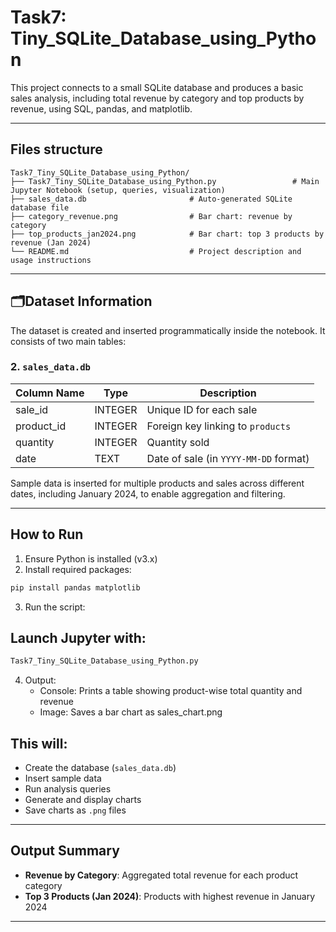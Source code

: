 # Task7: Tiny_SQLite_Database_using_Python

This project connects to a small SQLite database and produces a basic sales analysis, including total revenue by category and top products by revenue, using SQL, pandas, and matplotlib.

---

## Files structure

```
Task7_Tiny_SQLite_Database_using_Python/
├── Task7_Tiny_SQLite_Database_using_Python.py                 # Main Jupyter Notebook (setup, queries, visualization)
├── sales_data.db                       # Auto-generated SQLite database file
├── category_revenue.png                # Bar chart: revenue by category
├── top_products_jan2024.png            # Bar chart: top 3 products by revenue (Jan 2024)
└── README.md                           # Project description and usage instructions
```
---

## 🗂Dataset Information

The dataset is created and inserted programmatically inside the notebook. It consists of two main tables:

### 2. `sales_data.db`

| Column Name | Type    | Description                         |
|-------------|---------|-------------------------------------|
| sale_id     | INTEGER | Unique ID for each sale             |
| product_id  | INTEGER | Foreign key linking to `products`   |
| quantity    | INTEGER | Quantity sold                       |
| date        | TEXT    | Date of sale (in `YYYY-MM-DD` format) |

Sample data is inserted for multiple products and sales across different dates, including January 2024, to enable aggregation and filtering.

---
## How to Run
1. Ensure Python is installed (v3.x)
2. Install required packages:
```bash
pip install pandas matplotlib
```
3. Run the script:
## Launch Jupyter with:
```bash
Task7_Tiny_SQLite_Database_using_Python.py
```
4. Output:
    -  Console: Prints a table showing product-wise total quantity and revenue
    -  Image: Saves a bar chart as sales_chart.png


## This will:

- Create the database (`sales_data.db`)
- Insert sample data
- Run analysis queries
- Generate and display charts
- Save charts as `.png` files

---

## Output Summary

- **Revenue by Category**: Aggregated total revenue for each product category
- **Top 3 Products (Jan 2024)**: Products with highest revenue in January 2024

---
